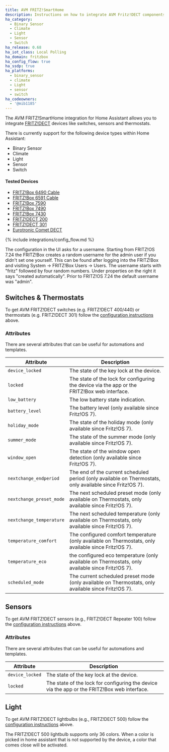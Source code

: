 ```yaml
---
title: AVM FRITZ!SmartHome
description: Instructions on how to integrate AVM Fritz!DECT components into Home Assistant.
ha_category:
  - Binary Sensor
  - Climate
  - Light
  - Sensor
  - Switch
ha_release: 0.68
ha_iot_class: Local Polling
ha_domain: fritzbox
ha_config_flow: true
ha_ssdp: true
ha_platforms:
  - binary_sensor
  - climate
  - Light
  - sensor
  - switch
ha_codeowners:
  - '@mib1185'
---
```


The AVM FRITZ!SmartHome integration for Home Assistant allows you to integrate [FRITZ!DECT](https://en.avm.de/products/fritzdect/) devices like switches, sensors and thermostats.

There is currently support for the following device types within Home Assistant:

- Binary Sensor
- Climate
- Light
- Sensor
- Switch

#### Tested Devices

- [FRITZ!Box 6490 Cable](https://en.avm.de/products/fritzbox/fritzbox-6490-cable/)
- [FRITZ!Box 6591 Cable](https://en.avm.de/products/fritzbox/fritzbox-6591-cable/)
- [FRITZ!Box 7590](https://en.avm.de/products/fritzbox/fritzbox-7590/)
- [FRITZ!Box 7490](https://en.avm.de/service/fritzbox/fritzbox-7490/overview/)
- [FRITZ!Box 7430](https://en.avm.de/service/fritzbox/fritzbox-7430/overview/)
- [FRITZ!DECT 200](https://en.avm.de/products/fritzdect/fritzdect-200/)
- [FRITZ!DECT 301](https://en.avm.de/products/fritzdect/fritzdect-301/)
- [Eurotronic Comet DECT](https://eurotronic.org/produkte/elektronische-heizkoerperthermostate/sparmatic-comet/)

{% include integrations/config_flow.md %}

<div class='note'>
The configuration in the UI asks for a username. Starting from FRITZ!OS 7.24 the FRITZ!Box creates a random username for the admin user if you didn't set one yourself. This can be found after logging into the FRITZ!Box and visiting System -> FRITZ!Box Users -> Users. The username starts with "fritz" followed by four random numbers. Under properties on the right it says "created automatically". Prior to FRITZ!OS 7.24 the default username was "admin".
</div>

## Switches & Thermostats

To get AVM FRITZ!DECT switches (e.g. FRITZ!DECT 400/440) or thermostats (e.g. FRITZ!DECT 301) follow the [configuration instructions](#configuration) above.

### Attributes

There are several attributes that can be useful for automations and templates.

| Attribute | Description |
| --------- | ----------- |
| `device_locked` | The state of the key lock at the device.
| `locked` | The state of the lock for configuring the device via the app or the FRITZ!Box web interface.
| `low_battery` | The low battery state indication.
| `battery_level` | The battery level (only available since Fritz!OS 7).
| `holiday_mode` | The state of the holiday mode (only available since Fritz!OS 7).
| `summer_mode` | The state of the summer mode (only available since Fritz!OS 7).
| `window_open` | The state of the window open detection (only available since Fritz!OS 7).
| `nextchange_endperiod` | The end of the current scheduled period (only available on Thermostats, only available since Fritz!OS 7).
| `nextchange_preset_mode` | The next scheduled preset mode (only available on Thermostats, only available since Fritz!OS 7).
| `nextchange_temperature` | The next scheduled temperature (only available on Thermostats, only available since Fritz!OS 7).
| `temperature_comfort` | The configured comfort temperature (only available on Thermostats, only available since Fritz!OS 7).
| `temperature_eco` | the configured eco temperature (only available on Thermostats, only available since Fritz!OS 7).
| `scheduled_mode` | The current scheduled preset mode (only available on Thermostats, only available since Fritz!OS 7).

## Sensors

To get AVM FRITZ!DECT sensors (e.g.,  FRITZ!DECT Repeater 100) follow the [configuration instructions](#configuration) above.

### Attributes

There are several attributes that can be useful for automations and templates.

| Attribute | Description |
| --------- | ----------- |
| `device_locked` | The state of the key lock at the device.
| `locked` | The state of the lock for configuring the device via the app or the FRITZ!Box web interface.

## Light

To get AVM FRITZ!DECT lightbulbs (e.g., FRITZ!DECT 500) follow the [configuration instructions](#configuration) above.

<div class='note'>
The FRITZ!DECT 500 lightbulb supports only 36 colors. When a color is picked in home assistant that is not supported by the device, a color that comes close will be activated.
</div>
